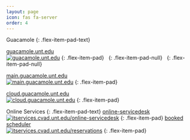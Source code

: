 ```yaml
---
layout: page
icon: fas fa-server
order: 4
---
```

Guacamole
{: .flex-item-pad-text}

[guacamole.unt.edu](http://guacamole.unt.edu/ 'Guacamole Portal')<br>[![guacamole.unt.edu](https://img.shields.io/website-up-down-green-red/http/guacamole.unt.edu.svg)](http://guacamole.unt.edu/)
{: .flex-item-pad} 
&nbsp;
{: .flex-item-pad-null}
&nbsp;
{: .flex-item-pad-null}

[main.guacamole.unt.edu](http://main.guacamole.unt.edu/ 'Physical Guacamole Portal')<br>[![main.guacamole.unt.edu](https://img.shields.io/website-up-down-green-red/http/main.guacamole.unt.edu.svg)](http://main.guacamole.unt.edu/)
{: .flex-item-pad}

[cloud.guacamole.unt.edu](http://cloud.guacamole.unt.edu/ 'Virtual Guacamole Portal')<br>[![cloud.guacamole.unt.edu](https://img.shields.io/website-up-down-green-red/http/cloud.guacamole.unt.edu.svg)](http://cloud.guacamole.unt.edu)
{: .flex-item-pad}

Online Services
{: .flex-item-pad-text}
[online-servicedesk](https://itservices.cvad.unt.edu/online-servicedesk/ 'CVAD Online Service Desk')<br>[![itservices.cvad.unt.edu/online-servicedesk](https://img.shields.io/website-up-down-green-red/http/itservices.cvad.unt.edu/online-servicedesk.svg)](https://itservices.cvad.unt.edu/online-servicedesk)
{: .flex-item-pad}
[booked scheduler](http://itservices.cvad.unt.edu/reservations/ 'Booked Scheduler')<br>[![itservices.cvad.unt.edu/reservations](https://img.shields.io/website-up-down-green-red/http/itservices.cvad.unt.edu/reservations.svg)](http://itservices.cvad.unt.edu/reservations)
{: .flex-item-pad}




<!--
main-db.guacamole.unt.edu [![main-db.guacamole.unt.edu](https://img.shields.io/website-up-down-green-red/http/main-db.guacamole.unt.edu.svg)](http://main-db.guacamole.unt.edu/)
{: .flex-item}
-->

